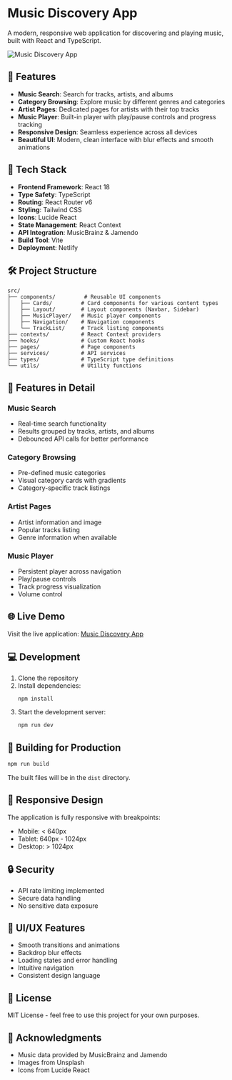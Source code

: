 # Music Discovery App

A modern, responsive web application for discovering and playing music, built with React and TypeScript.

![Music Discovery App](https://images.unsplash.com/photo-1470225620780-dba8ba36b745?w=800&q=80)

## 🎵 Features

- **Music Search**: Search for tracks, artists, and albums
- **Category Browsing**: Explore music by different genres and categories
- **Artist Pages**: Dedicated pages for artists with their top tracks
- **Music Player**: Built-in player with play/pause controls and progress tracking
- **Responsive Design**: Seamless experience across all devices
- **Beautiful UI**: Modern, clean interface with blur effects and smooth animations

## 🚀 Tech Stack

- **Frontend Framework**: React 18
- **Type Safety**: TypeScript
- **Routing**: React Router v6
- **Styling**: Tailwind CSS
- **Icons**: Lucide React
- **State Management**: React Context
- **API Integration**: MusicBrainz & Jamendo
- **Build Tool**: Vite
- **Deployment**: Netlify

## 🛠️ Project Structure

```
src/
├── components/         # Reusable UI components
│   ├── Cards/         # Card components for various content types
│   ├── Layout/        # Layout components (Navbar, Sidebar)
│   ├── MusicPlayer/   # Music player components
│   ├── Navigation/    # Navigation components
│   └── TrackList/     # Track listing components
├── contexts/          # React Context providers
├── hooks/             # Custom React hooks
├── pages/             # Page components
├── services/          # API services
├── types/             # TypeScript type definitions
└── utils/             # Utility functions
```

## 🎨 Features in Detail

### Music Search
- Real-time search functionality
- Results grouped by tracks, artists, and albums
- Debounced API calls for better performance

### Category Browsing
- Pre-defined music categories
- Visual category cards with gradients
- Category-specific track listings

### Artist Pages
- Artist information and image
- Popular tracks listing
- Genre information when available

### Music Player
- Persistent player across navigation
- Play/pause controls
- Track progress visualization
- Volume control

## 🌐 Live Demo

Visit the live application: [Music Discovery App](https://stellar-caramel-5a5b24.netlify.app)

## 💻 Development

1. Clone the repository
2. Install dependencies:
   ```bash
   npm install
   ```
3. Start the development server:
   ```bash
   npm run dev
   ```

## 🚀 Building for Production

```bash
npm run build
```

The built files will be in the `dist` directory.

## 📱 Responsive Design

The application is fully responsive with breakpoints:
- Mobile: < 640px
- Tablet: 640px - 1024px
- Desktop: > 1024px

## 🔒 Security

- API rate limiting implemented
- Secure data handling
- No sensitive data exposure

## 🎨 UI/UX Features

- Smooth transitions and animations
- Backdrop blur effects
- Loading states and error handling
- Intuitive navigation
- Consistent design language

## 📄 License

MIT License - feel free to use this project for your own purposes.

## 🙏 Acknowledgments

- Music data provided by MusicBrainz and Jamendo
- Images from Unsplash
- Icons from Lucide React